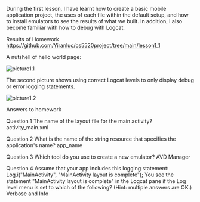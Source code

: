 During the first lesson, I have learnt how to create a basic mobile application project, the uses of each file within the default setup, and how to install emulators to see the results of what we built. In addition, I also become familiar with how to debug with Logcat.

Results of Homework
https://github.com/Yiranluc/cs5520project/tree/main/lesson1_1

A nutshell of hello world page:

<!-- <img src="https://github.com/Yiranluc/cs5520project/blob/gh-pages/_posts/pictures/assignment1.1_1.png"
     style="float: left; margin-right: 10px;" /> -->
![picture1.1](https://raw.githubusercontent.com/Yiranluc/cs5520project/gh-pages/_posts/pictures/assignment1.1_1.png)

The second picture shows using correct Logcat levels to only display debug or error logging statements.

<!-- <img src="https://github.com/Yiranluc/cs5520project/blob/gh-pages/_posts/pictures/assignment1.1_2.png" -->
<!--      style="float: left; margin-right: 10px;" /> -->
![picture1.2](https://raw.githubusercontent.com/Yiranluc/cs5520project/gh-pages/_posts/pictures/assignment1.1_2.png)

Answers to homework

Question 1
The name of the layout file for the main activity?
activity_main.xml

Question 2
What is the name of the string resource that specifies the application's name?
app_name

Question 3
Which tool do you use to create a new emulator?
AVD Manager

Question 4
Assume that your app includes this logging statement:
Log.i("MainActivity", "MainActivity layout is complete");
You see the statement "MainActivity layout is complete" in the Logcat pane if the Log level menu is set to which of the following? (Hint: multiple answers are OK.)
Verbose and Info
